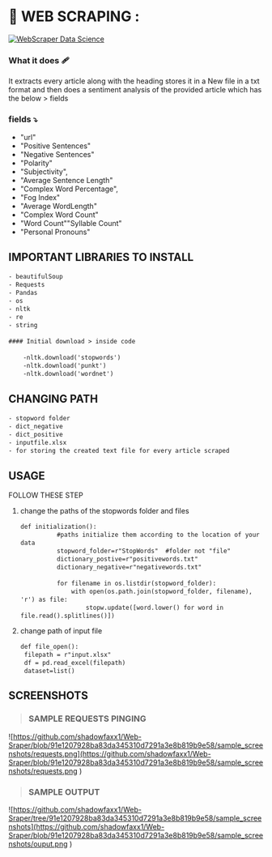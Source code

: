 ﻿#  🔰 WEB SCRAPING :

 [![WebScraper Data Science](https://img.shields.io/badge/WebScraper-Data%20Science-blueviolet)](https://github.com/your-username/webscraper-data-science)

###  What it does 🩹 
It extracts every article along with the heading stores it in a  New file in a txt format and then does a sentiment analysis of the provided article which has the below > fields
         
### fields ⤵️
- "url"
- "Positive Sentences"
- "Negative Sentences"
- "Polarity"   
- "Subjectivity", 
- "Average Sentence Length"
- "Complex Word Percentage",
- "Fog Index"
- "Average WordLength"
- "Complex Word Count" 
- "Word Count""Syllable Count"
- "Personal Pronouns"


## IMPORTANT LIBRARIES TO INSTALL 
    - beautifulSoup
    - Requests
    - Pandas
    - os
    - nltk
    - re
    - string 

    #### Initial download > inside code

        -nltk.download('stopwords')
        -nltk.download('punkt')
        -nltk.download('wordnet')
## CHANGING PATH 
    - stopword folder
    - dict_negative 
    - dict_positive 
    - inputfile.xlsx
    - for storing the created text file for every article scraped 


## USAGE 

FOLLOW THESE STEP 
1. change the paths of the stopwords folder and files 
   ```
   def initialization():
             #paths initialize them according to the location of your data 
             stopword_folder=r"StopWords"  #folder not "file"  
             dictionary_postive=r"positivewords.txt"
             dictionary_negative=r"negativewords.txt"
             
             for filename in os.listdir(stopword_folder):
                 with open(os.path.join(stopword_folder, filename), 'r') as file:
                     stopw.update([word.lower() for word in file.read().splitlines()])
   ```
2. change path of input file
   ```
   def file_open():
    filepath = r"input.xlsx"
    df = pd.read_excel(filepath)
    dataset=list()
   ```

## SCREENSHOTS 

> ### SAMPLE REQUESTS PINGING 
![https://github.com/shadowfaxx1/Web-Sraper/blob/91e1207928ba83da345310d7291a3e8b819b9e58/sample_screenshots/requests.png](https://github.com/shadowfaxx1/Web-Sraper/blob/91e1207928ba83da345310d7291a3e8b819b9e58/sample_screenshots/requests.png )
> ### SAMPLE OUTPUT 
![https://github.com/shadowfaxx1/Web-Sraper/tree/91e1207928ba83da345310d7291a3e8b819b9e58/sample_screenshots](https://github.com/shadowfaxx1/Web-Sraper/blob/91e1207928ba83da345310d7291a3e8b819b9e58/sample_screenshots/ouput.png )




